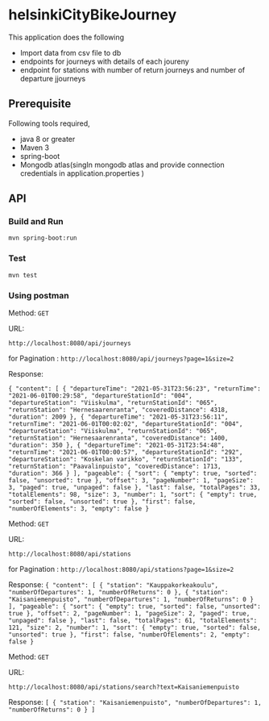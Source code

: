 # helsinkiCityBikeJourney

This application does the following
 * Import  data from csv file to db
 * endpoints for journeys with details of each joureny
 * endpoint for stations with number of return journeys and number of departure jjourneys

## Prerequisite
Following tools required,
 * java 8 or greater
 * Maven 3
 * spring-boot
 * Mongodb atlas(singIn mongodb atlas and provide connection credentials in application.properties )

  ## API 
  ### Build and Run
``
mvn spring-boot:run
``

### Test

``
mvn test 
``
### Using postman

Method: 
 ``
 GET
``

URL:

 ``
 http://localhost:8080/api/journeys
 ``

  for Pagination :
``
http://localhost:8080/api/journeys?page=1&size=2
``

Response:

``
{
    "content": [
        {
            "departureTime": "2021-05-31T23:56:23",
            "returnTime": "2021-06-01T00:29:58",
            "departureStationId": "004",
            "departureStation": "Viiskulma",
            "returnStationId": "065",
            "returnStation": "Hernesaarenranta",
            "coveredDistance": 4318,
            "duration": 2009
        },
        {
            "departureTime": "2021-05-31T23:56:11",
            "returnTime": "2021-06-01T00:02:02",
            "departureStationId": "004",
            "departureStation": "Viiskulma",
            "returnStationId": "065",
            "returnStation": "Hernesaarenranta",
            "coveredDistance": 1400,
            "duration": 350
        },
        {
            "departureTime": "2021-05-31T23:54:48",
            "returnTime": "2021-06-01T00:00:57",
            "departureStationId": "292",
            "departureStation": "Koskelan varikko",
            "returnStationId": "133",
            "returnStation": "Paavalinpuisto",
            "coveredDistance": 1713,
            "duration": 366
        }
    ],
    "pageable": {
        "sort": {
            "empty": true,
            "sorted": false,
            "unsorted": true
        },
        "offset": 3,
        "pageNumber": 1,
        "pageSize": 3,
        "paged": true,
        "unpaged": false
    },
    "last": false,
    "totalPages": 33,
    "totalElements": 98,
    "size": 3,
    "number": 1,
    "sort": {
        "empty": true,
        "sorted": false,
        "unsorted": true
    },
    "first": false,
    "numberOfElements": 3,
    "empty": false
}
``

Method: 
 ``
 GET
``

URL:

 ``
 http://localhost:8080/api/stations
 ``

  for Pagination :
``
http://localhost:8080/api/stations?page=1&size=2
``

Response:
``
{
    "content": [
        {
            "station": "Kauppakorkeakoulu",
            "numberOfDepartures": 1,
            "numberOfReturns": 0
        },
        {
            "station": "Kaisaniemenpuisto",
            "numberOfDepartures": 1,
            "numberOfReturns": 0
        }
    ],
    "pageable": {
        "sort": {
            "empty": true,
            "sorted": false,
            "unsorted": true
        },
        "offset": 2,
        "pageNumber": 1,
        "pageSize": 2,
        "paged": true,
        "unpaged": false
    },
    "last": false,
    "totalPages": 61,
    "totalElements": 121,
    "size": 2,
    "number": 1,
    "sort": {
        "empty": true,
        "sorted": false,
        "unsorted": true
    },
    "first": false,
    "numberOfElements": 2,
    "empty": false
}
``

Method: 
 ``
 GET
``

URL:

 ``
 http://localhost:8080/api/stations/search?text=Kaisaniemenpuisto
 ``

Response:
``
[
    {
        "station": "Kaisaniemenpuisto",
        "numberOfDepartures": 1,
        "numberOfReturns": 0
    }
]
``